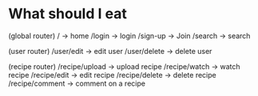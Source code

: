 # What should I eat

(global router)
/ -> home
/login -> login
/sign-up -> Join
/search -> search

(user router)
/user/edit -> edit user
/user/delete -> delete user

(recipe router)
/recipe/upload -> upload recipe
/recipe/watch -> watch recipe
/recipe/edit -> edit recipe
/recipe/delete -> delete recipe
/recipe/comment -> comment on a recipe
